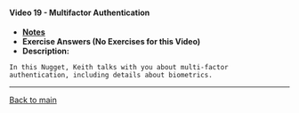 #### Video 19 - Multifactor Authentication

- **[Notes](notes.md)**
- **Exercise Answers (No Exercises for this Video)**
- **Description:**

```
In this Nugget, Keith talks with you about multi-factor
authentication, including details about biometrics.
```

---
 
[Back to main](https://github.com/rot0xd/CBTNuggets/blob/master/CISSP/README.md)


